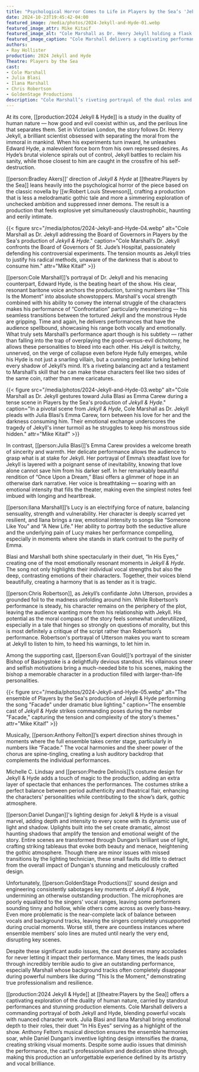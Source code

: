 ```yaml
---
title: "Psychological Horror Comes to Life in Players by the Sea’s 'Jekyll & Hyde'"
date: 2024-10-23T19:45:42-04:00
featured_image: /media/photos/2024-Jekyll-and-Hyde-01.webp
featured_image_attr: Mike Kitaif
featured_image_alt: "Cole Marshall as Dr. Henry Jekyll holding a flask high during a pivotal scene in Players by the Sea's production of Jekyll & Hyde."
featured_image_caption: "Cole Marshall delivers a captivating performance as Dr. Henry Jekyll in Players by the Sea's production of *Jekyll & Hyde*, commanding the stage with a mesmerizing portrayal of the tormented scientist."
authors: 
- Ray Hollister
production: 2024 Jekyll and Hyde
Theatre: Players by the Sea
cast: 
- Cole Marshall
- Julia Blasi
- Ilana Marshall
- Chris Robertson
- GoldenStage Productions
description: "Cole Marshall’s riveting portrayal of the dual roles and a talented ensemble turn Players by the Sea’s *Jekyll & Hyde* into an unforgettable theatrical experience."
---
```

At its core, [[production:2024 Jekyll & Hyde]] is a study in the duality of human nature — how good and evil coexist within us, and the perilous line that separates them. Set in Victorian London, the story follows Dr. Henry Jekyll, a brilliant scientist obsessed with separating the moral from the immoral in mankind. When his experiments turn inward, he unleashes Edward Hyde, a malevolent force born from his own repressed desires. As Hyde’s brutal violence spirals out of control, Jekyll battles to reclaim his sanity, while those closest to him are caught in the crossfire of his self-destruction.

[[person:Bradley Akers]]’ direction of *Jekyll & Hyde* at [[theatre:Players by the Sea]] leans heavily into the psychological horror of the piece based on the classic novella by [[w:Robert Louis Stevenson]], crafting a production that is less a melodramatic gothic tale and more a simmering exploration of unchecked ambition and suppressed inner demons. The result is a production that feels explosive yet simultaneously claustrophobic, haunting and eerily intimate.

{{< figure src="/media/photos/2024-Jekyll-and-Hyde-04.webp" alt="Cole Marshall as Dr. Jekyll addressing the Board of Governors in Players by the Sea's production of *Jekyll & Hyde*." caption="Cole Marshall’s Dr. Jekyll confronts the Board of Governors of St. Jude’s Hospital, passionately defending his controversial experiments. The tension mounts as Jekyll tries to justify his radical methods, unaware of the darkness that is about to consume him." attr="Mike Kitaif" >}}

[[person:Cole Marshall]]’s portrayal of Dr. Jekyll and his menacing counterpart, Edward Hyde, is the beating heart of the show. His clear, resonant baritone voice anchors the production, turning numbers like “This Is the Moment” into absolute showstoppers. Marshall's vocal strength combined with his ability to convey the internal struggle of the characters makes his performance of “Confrontation” particularly mesmerizing — his seamless transitions between the tortured Jekyll and the monstrous Hyde are gripping. Time and again, he delivers performances that have the audience spellbound, showcasing his range both vocally and emotionally. What truly sets Marshall’s performance apart though is his subtlety — rather than falling into the trap of overplaying the good-versus-evil dichotomy, he allows these personalities to bleed into each other. His Jekyll is twitchy, unnerved, on the verge of collapse even before Hyde fully emerges, while his Hyde is not just a snarling villain, but a cunning predator lurking behind every shadow of Jekyll’s mind. It’s a riveting balancing act and a testament to Marshall’s skill that he can make these characters feel like two sides of the same coin, rather than mere caricatures.

{{< figure src="/media/photos/2024-Jekyll-and-Hyde-03.webp" alt="Cole Marshall as Dr. Jekyll gestures toward Julia Blasi as Emma Carew during a tense scene in Players by the Sea's production of *Jekyll & Hyde*." caption="In a pivotal scene from *Jekyll & Hyde*, Cole Marshall as Dr. Jekyll pleads with Julia Blasi’s Emma Carew, torn between his love for her and the darkness consuming him. Their emotional exchange underscores the tragedy of Jekyll's inner turmoil as he struggles to keep his monstrous side hidden." attr="Mike Kitaif" >}}

In contrast, [[person:Julia Blasi]]’s Emma Carew provides a welcome breath of sincerity and warmth. Her delicate performance allows the audience to grasp what is at stake for Jekyll.  Her portrayal of Emma’s steadfast love for Jekyll is layered with a poignant sense of inevitability, knowing that love alone cannot save him from his darker self. In her remarkably beautiful rendition of “Once Upon a Dream,” Blasi offers a glimmer of hope in an otherwise dark narrative. Her voice is breathtaking — soaring with an emotional intensity that fills the theater, making even the simplest notes feel imbued with longing and heartbreak.

[[person:Ilana Marshall]]’s Lucy is an electrifying force of nature, balancing sensuality, strength and vulnerability. Her character is deeply scarred yet resilient, and Ilana brings a raw, emotional intensity to songs like “Someone Like You” and “A New Life.” Her ability to portray both the seductive allure and the underlying pain of Lucy makes her performance compelling, especially in moments where she stands in stark contrast to the purity of Emma.

Blasi and Marshall both shine spectacularly in their duet, “In His Eyes,” creating one of the most emotionally resonant moments in *Jekyll & Hyde*. The song not only highlights their individual vocal strengths but also the deep, contrasting emotions of their characters. Together, their voices blend beautifully, creating a harmony that is as tender as it is tragic. 

[[person:Chris Robertson]], as Jekyll’s confidante John Utterson, provides a grounded foil to the madness unfolding around him. While Robertson’s performance is steady, his character remains on the periphery of the plot, leaving the audience wanting more from his relationship with Jekyll. His potential as the moral compass of the story feels somewhat underutilized, especially in a tale that hinges so strongly on questions of morality, but this is most definitely a critique of the script rather than Robertson’s performance. Robertson's portrayal of Utterson makes you want to scream at Jekyll to listen to him, to heed his warnings, to let him in.

Among the supporting cast, [[person:Evan Gould]]’s portrayal of the sinister Bishop of Basingstoke is a delightfully devious standout. His villainous sneer and selfish motivations bring a much-needed bite to his scenes, making the bishop a memorable character in a production filled with larger-than-life personalities.

{{< figure src="/media/photos/2024-Jekyll-and-Hyde-05.webp" alt="The ensemble of Players by the Sea's production of Jekyll & Hyde performing the song \"Facade\" under dramatic blue lighting." caption="The ensemble cast of *Jekyll & Hyde* strikes commanding poses during the number \"Facade,\" capturing the tension and complexity of the story's themes." attr="Mike Kitaif" >}}

Musically, [[person:Anthony Felton]]’s expert direction shines through in moments where the full ensemble takes center stage, particularly in numbers like “Facade.” The vocal harmonies and the sheer power of the chorus are spine-tingling, creating a lush auditory backdrop that complements the individual performances.

Michelle C. Lindsay and [[person:Phedre Delinois]]’s costume design for Jekyll & Hyde adds a touch of magic to the production, adding an extra layer of spectacle that enhances the performances. The costumes strike a perfect balance between period authenticity and theatrical flair, enhancing the characters' personalities while contributing to the show’s dark, gothic atmosphere.

[[person:Daniel Dungan]]'s lighting design for Jekyll & Hyde is a visual marvel, adding depth and intensity to every scene with its dynamic use of light and shadow. Uplights built into the set create dramatic, almost haunting shadows that amplify the tension and emotional weight of the story. Entire scenes are transformed through Dungan’s brilliant use of light, crafting striking tableaus that evoke both beauty and menace, heightening the gothic atmosphere. Though there are minor issues with missed transitions by the lighting technician, these small faults did little to detract from the overall impact of Dungan's stunning and meticulously crafted design.

Unfortunately, [[person:GoldenStage Productions]]' sound design and engineering consistently sabotages key moments of *Jekyll & Hyde*, undermining an otherwise outstanding production. The microphones are poorly equalized to the singers' vocal ranges, leaving some performers sounding tinny and hollow, while others come across as overly bass-heavy. Even more problematic is the near-complete lack of balance between vocals and background tracks, leaving the singers completely unsupported during crucial moments. Worse still, there are countless instances where ensemble members’ solo lines are muted until nearly the very end, disrupting key scenes. 

Despite these significant audio issues, the cast deserves many accolades for never letting it impact their performance. Many times, the leads push through incredibly terrible audio to give an outstanding performance, especially Marshall whose background tracks often completely disappear during powerful numbers like during “This Is the Moment,” demonstrating true professionalism and resilience.

[[production:2024 Jekyll & Hyde]] at [[theatre:Players by the Sea]] offers a captivating exploration of the duality of human nature, carried by standout performances and stunning production elements. Cole Marshall delivers a commanding portrayal of both Jekyll and Hyde, blending powerful vocals with nuanced character work. Julia Blasi and Ilana Marshall bring emotional depth to their roles, their duet “In His Eyes” serving as a highlight of the show. Anthony Felton’s musical direction ensures the ensemble harmonies soar, while Daniel Dungan’s inventive lighting design intensifies the drama, creating striking visual moments. Despite some audio issues that diminish the performance, the cast's professionalism and dedication shine through, making this production an unforgettable experience defined by its artistry and vocal brilliance.